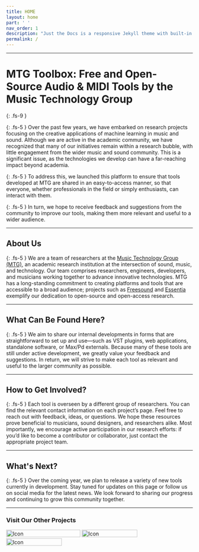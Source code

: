 ```yaml
---
title: HOME
layout: home
part: ' '
nav_order: 1
description: "Just the Docs is a responsive Jekyll theme with built-in search that is easily customizable and hosted on GitHub Pages."
permalink: /
---
```


--- 

[//]: # ()
[//]: # ([<img src="{{ site.baseurl }}/assets/logos/toolbox_transparent.png" alt="Icon" width="300">]&#40;{{ site.baseurl }}&#41;  )

[//]: # ()
[//]: # (---)


# MTG Toolbox: Free and Open-Source Audio & MIDI Tools by the Music Technology Group

{: .fs-9 }




[//]: # (## About)
[//]: # ({: .fs-9 })

[//]: # (<br>)




{: .fs-5 }
Over the past few years, we have embarked on research projects focusing on the creative applications of machine learning in music and sound. 
Although we are active in the academic community, we have recognized that many of our initiatives remain within a research bubble, with little engagement from the wider music and sound community. This is a significant issue, as the technologies we develop can have a far-reaching impact beyond academia.

{: .fs-5 }
To address this, we launched this platform to ensure that tools developed at MTG are shared in an easy-to-access manner, so that everyone, whether professionals in the field or simply enthusiasts, can interact with them.

{: .fs-5 }
In turn, we hope to receive feedback and suggestions from the community to improve our tools, making them more relevant and useful to a wider audience.

---

## About Us

{: .fs-5 }
We are a team of researchers at the [Music Technology Group (MTG)](https://www.upf.edu/web/mtg), an academic research institution at the intersection of sound, music, and technology. Our team comprises researchers, engineers, developers, and musicians working together to advance innovative technologies. MTG has a long-standing commitment to creating platforms and tools that are accessible to a broad audience; projects such as [Freesound](https://freesound.org/) and [Essentia](https://essentia.upf.edu/) exemplify our dedication to open-source and open-access research.

---

## What Can Be Found Here?

{: .fs-5 }
We aim to share our internal developments in forms that are straightforward to set up and use—such as VST plugins, web applications, standalone software, or Max/Pd externals. Because many of these tools are still under active development, we greatly value your feedback and suggestions. In return, we will strive to make each tool as relevant and useful to the larger community as possible.

---

## How to Get Involved?

{: .fs-5 }
Each tool is overseen by a different group of researchers. You can find the relevant contact information on each project’s page. Feel free to reach out with feedback, ideas, or questions. We hope these resources prove beneficial to musicians, sound designers, and researchers alike. Most importantly, we encourage active participation in our research efforts: if you’d like to become a contributor or collaborator, just contact the appropriate project team.

---

## What's Next?

{: .fs-5 }
Over the coming year, we plan to release a variety of new tools currently in development. Stay tuned for updates on this page or follow us on social media for the latest news. We look forward to sharing our progress and continuing to grow this community together.




[//]: # ()
[//]: # (The [Music Technology Group &#40;MTG&#41;]&#40;https://www.upf.edu/web/mtg&#41; is an academic research institution whose focus is at the intersection of sound, music, and technology.)

[//]: # (The group is composed of researchers, engineers, developers, and musicians who work together to develop new technologies.)

[//]: # (MTG has long strived to develop platforms and tools that are widely accessible to the public at large.)

[//]: # (Projects such as [Freesound]&#40;https://freesound.org/&#41; and [Essentia]&#40;https://essentia.upf.edu/&#41; are just a few examples of the group's commitment to open-source and open-access research.)

[//]: # ()
[//]: # (---)

[//]: # ()
[//]: # (## GAMA Initiative)

[//]: # ()
[//]: # (Over the past few years, we have had a growing number of research projects that have been focused on the creative applications of machine learning in the context of music and sound. )

[//]: # (While active in the academic community, we've come to realize that a good deal of works potentially happen in a research bubble, with little to no interaction with the wider music and sound community. )

[//]: # (This is a major problem because certainly the technologies we develop potentially have major implications for the wider community. )

[//]: # ()
[//]: # (As such, we need to do a better job of ensuring that we somehow include the public in our research efforts, in order to ensure that our outputs are relevant and useful beyond the academic community.)

[//]: # (To this end, we have started the `GAMA` initiative &#40;Generative Audio & MIDI for All&#41;. The aim of this initiative is to ensure that the generative tools developed at the MTG are accessible to the public at large in a manner that is easy to access.)

[//]: # ()
[//]: # (---)

[//]: # ()
[//]: # (## What Can Be Found Here?)

[//]: # ()
[//]: # (We strive to provide our internal developments with the public in the form of easy-to-setup applications such as `VST plugins`, `web applications`, `standalone software`, or `Max/Pd externals`.)

[//]: # ()
[//]: # (Ofcourse, unlike commercial products, many of these tools shared here are in the development process! So, we need your feedback and suggestions to improve them. In return, we will do our best to ensure that these tools are useful and relevant to the community at large.)

[//]: # ()
[//]: # ()
[//]: # (---)

[//]: # ()
[//]: # (## How to Get Involved?)

[//]: # ()
[//]: # (Each of the tools shared are maintained by different groups of researchers. For each of the projects, you can find the contact information of the developers. Please feel free to reach out to them with your feedback and suggestions.)

[//]: # (We hope that these tools will be useful to musicians, sound designers, and researchers alike. More importantly, we hope that through this platform, we can actively engage the wider community in our research efforts.)

[//]: # ()
[//]: # (If you want to be actively involved in any of the projects, reach out to the corresponding team responsible for your project of interest. We are always looking for new collaborators and contributors.)

[//]: # ()
[//]: # ()
[//]: # (---)

[//]: # ()
[//]: # (## What's Next?)

[//]: # ()
[//]: # (In the course of the following year, we will be releasing a number of tools that we are currently developing. Please stay tuned for updates on this page or follow us on social media for the latest news)

[//]: # ()

---

### Visit Our Other Projects

[<img src="{{ site.baseurl }}/assets/logos/MTG_CMYK_logo-05.svg" alt="Icon" width="200" height="20">](https://www.upf.edu/web/mtg)     [<img src="{{ site.baseurl }}/assets/logos/freesound_logo.svg" alt="Icon" width="150" height="20">](https://freesound.org/)    [<img src="{{ site.baseurl }}/assets/logos/essentia-CMYK.svg" alt="Icon" width="150" height="20">](https://essentia.upf.edu/)


